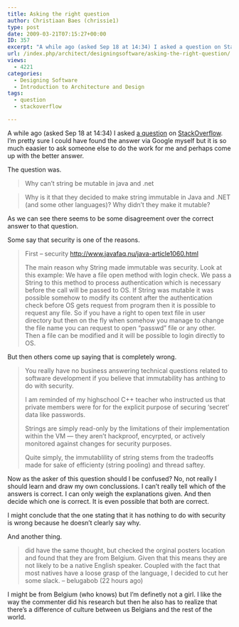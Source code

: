 ```yaml
---
title: Asking the right question
author: Christiaan Baes (chrissie1)
type: post
date: 2009-03-21T07:15:27+00:00
ID: 357
excerpt: "A while ago (asked Sep 18 at 14:34) I asked a question on StackOverflow. I'm pretty sure I could have found the answer via Google myself but it is so much eaasier to ask someone else to do the work for me and perhaps come up with the better answer.&hellip;"
url: /index.php/architect/designingsoftware/asking-the-right-question/
views:
  - 4221
categories:
  - Designing Software
  - Introduction to Architecture and Design
tags:
  - question
  - stackoverflow

---
```

A while ago (asked Sep 18 at 14:34) I asked [a question][1] on [StackOverflow][2]. I&#8217;m pretty sure I could have found the answer via Google myself but it is so much eaasier to ask someone else to do the work for me and perhaps come up with the better answer. 

The question was.

> <span class="MT_blue">Why can’t string be mutable in java and .net</span>

> <span class="MT_green">Why is it that they decided to make string immutable in Java and .NET (and some other languages)? Why didn&#8217;t they make it mutable?</span>

As we can see there seems to be some disagreement over the correct answer to that question.

Some say that security is one of the reasons.

> <span class="MT_red">First &#8211; security</span> <http://www.javafaq.nu/java-article1060.html>
> 
> The main reason why String made immutable was security. Look at this example: We have a file open method with login check. We pass a String to this method to process authentication which is necessary before the call will be passed to OS. If String was mutable it was possible somehow to modify its content after the authentication check before OS gets request from program then it is possible to request any file. So if you have a right to open text file in user directory but then on the fly when somehow you manage to change the file name you can request to open &#8220;passwd&#8221; file or any other. Then a file can be modified and it will be possible to login directly to OS.

But then others come up saying that is completely wrong.

> <span class="MT_red">You really have no business answering technical questions related to software development if you believe that immutability has anthing to do with security.</span>
> 
> I am reminded of my highschool C++ teacher who instructed us that private members were for for the explicit purpose of securing &#8216;secret&#8217; data like passwords.
> 
> Strings are simply read-only by the limitations of their implementation within the VM &#8212; they aren&#8217;t hackproof, encyrpted, or actively monitored against changes for security purposes.
> 
> Quite simply, the immutablility of string stems from the tradeoffs made for sake of efficienty (string pooling) and thread saftey. 

Now as the asker of this question should I be confused? No, not really I should learn and draw my own conclussions. I can&#8217;t really tell which of the answers is correct. I can only weigh the explanations given. And then decide which one is correct. It is even possible that both are correct. 

I might conclude that the one stating that it has nothing to do with security is wrong because he doesn&#8217;t clearly say why.

And another thing.

> did have the same thought, but checked the orginal posters location and found that they are from Belgium. Given that this means they are not likely to be a native English speaker. Coupled with the fact that most natives have a loose grasp of the language, I decided to cut <span class="MT_red">her</span> some slack. – belugabob (22 hours ago)

I might be from Belgium (who knows) but I&#8217;m definetly not a girl. I like the way the commenter did his research but then he also has to realize that there&#8217;s a difference of culture between us Belgians and the rest of the world.

 [1]: http://stackoverflow.com/questions/93091/why-cant-string-be-mutable-in-java-and-net
 [2]: http://stackoverflow.com